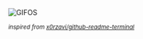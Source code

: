 <div align="justify">
<picture>
    <source media="(prefers-color-scheme: dark)" srcset="https://i.ibb.co/fHwFHwL/output-gif.gif">
    <source media="(prefers-color-scheme: light)" srcset="https://i.ibb.co/fHwFHwL/output-gif.gif">
    <img alt="GIFOS" src="https://i.ibb.co/fHwFHwL/output-gif.gif">
</picture>

<sub><i>inspired from [x0rzavi/github-readme-terminal](https://github.com/x0rzavi/github-readme-terminal)</i></sub>

</div>

<!-- Image deletion URL: https://ibb.co/hVz9Vzw/9dedb6a9b40d9f1da9f422a0c1fee571 -->